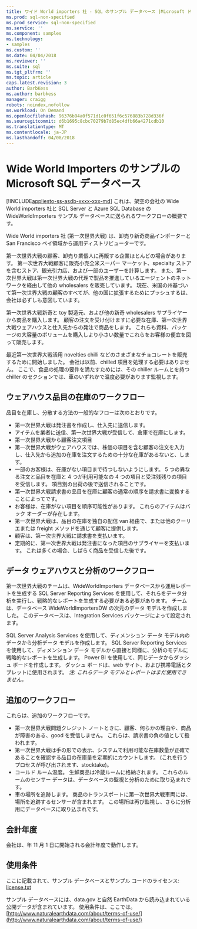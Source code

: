 ```yaml
---
title: ワイド World importers 社 - SQL のサンプル データベース |Microsoft ドキュメント
ms.prod: sql-non-specified
ms.prod_service: sql-non-specified
ms.service: ''
ms.component: samples
ms.technology:
- samples
ms.custom: ''
ms.date: 04/04/2018
ms.reviewer: ''
ms.suite: sql
ms.tgt_pltfrm: ''
ms.topic: article
caps.latest.revision: 3
author: BarbKess
ms.author: barbkess
manager: craigg
robots: noindex,nofollow
ms.workload: On Demand
ms.openlocfilehash: 96376b94a0f571d1c0f651f6c576883b728d336f
ms.sourcegitcommit: d6b1695c8cbc70279b7d85ec4dfb66a4271cdb10
ms.translationtype: MT
ms.contentlocale: ja-JP
ms.lasthandoff: 04/08/2018
---
```

# <a name="wide-world-importers-sample-databases-for-microsoft-sql"></a>Wide World Importers のサンプルの Microsoft SQL データベース
[!INCLUDE[appliesto-ss-asdb-xxxx-xxx-md](../includes/appliesto-ss-asdb-xxxx-xxx-md.md)]
これは、架空の会社の Wide World importers 社と SQL Server と Azure SQL Database の WideWorldImporters サンプル データベースに送られるワークフローの概要です。  

Wide World importers 社 (第一次世界大戦) は、卸売り新奇商品インポーターと San Francisco ベイ領域から運用ディストリビューターです。

第一次世界大戦の顧客、卸売り業個人に再販する企業ほとんどの場合があります。 第一次世界大戦顧客に販売小売全米スーパー マーケット、specialty ストアを含むストア、観光引力店、および一部のユーザーを計算します。 また、第一次世界大戦は第一次世界大戦の代理で製品を推進しているエージェントのネットワークを経由して他の wholesalers を販売しています。 現在、米国の州基づいて第一次世界大戦の顧客のすべてが、他の国に拡張するためにプッシュするは、会社は必ずしも意図しています。

第一次世界大戦新奇と toy 製造元、および他の新奇 wholesalers サプライヤーから商品を購入します。 顧客の注文を受け付けますに必要な在庫、第一次世界大戦ウェアハウスと仕入先からの発注で商品をします。 これらも資料、パッケージの大容量のボリュームを購入しより小さい数量でこれらをお客様の便宜を図って販売します。

最近第一次世界大戦活用 novelties chilli などのさまざまなチョコレートを販売するために開始しました。  会社は以前、chilled 項目を処理する必要はありません。 ここで、食品の処理の要件を満たすためには、その chiller ルームとを持つ chiller のセクションでは、車のいずれかで温度必要があります監視します。

## <a name="workflow-for-warehouse-stock-items"></a>ウェアハウス品目の在庫のワークフロー

品目を在庫し、分散する方法の一般的なフローは次のとおりです。
- 第一次世界大戦は発注書を作成し、仕入先に送信します。
- アイテムを業者に送信、第一次世界大戦が受信して、倉庫で在庫にします。
- 第一次世界大戦から顧客注文項目
- 第一次世界大戦がウェアハウスでは、株価の項目を含む顧客の注文を入力し、仕入先から追加の在庫を注文するための十分な在庫があるないと、します。
- 一部のお客様は、在庫がない項目まで待つしないようにします。 5 つの異なる注文と品目を在庫と 4 つが利用可能なの 4 つの項目と受注残残りの項目を受信します。 項目別の出荷の後で送信されることです。
- 第一次世界大戦請求書の品目を在庫に顧客の通常の順序を請求書に変換することによってです。
- お客様は、在庫がない項目を順序可能性があります。 これらのアイテムはバック オーダーが存在します。
- 第一次世界大戦は、品目の在庫を独自の配信 van 経由で、または他のクーリエまたは freight メソッドを通じて顧客に提供します。
- 顧客は、第一次世界大戦に請求書を支払います。
- 定期的に、第一次世界大戦は発注書になった項目のサプライヤーを支払います。 これは多くの場合、しばらく商品を受信した後です。

## <a name="data-warehouse-and-analysis-workflow"></a>データ ウェアハウスと分析のワークフロー

第一次世界大戦のチームは、WideWorldImporters データベースから運用レポートを生成する SQL Server Reporting Services を使用して、それらをデータ分析を実行し、戦略的なレポートを生成する必要がある必要があります。 チームは、データベース WideWorldImportersDW の次元のデータ モデルを作成しました。 このデータベースは、Integration Services パッケージによって設定されます。

SQL Server Analysis Services を使用して、ディメンション データ モデル内のデータから分析データ モデルを作成します。 SQL Server Reporting Services を使用して、ディメンション データ モデルから直接と同様に、分析のモデルに戦略的なレポートを生成します。 Power BI を使用して、同じデータからダッシュ ボードを作成します。 ダッシュ ボードは、web サイト、および携帯電話とタブレットに使用されます。 *注: これらデータ モデルとレポートはまだ使用できません。*

## <a name="additional-workflows"></a>追加のワークフロー

これらは、追加のワークフローです。
- 第一次世界大戦問題クレジット ノートときに、顧客、何らかの理由や、商品が障害のある、good を受信しません。 これらは、請求書の負の値として扱われます。
- 第一次世界大戦は手の形での表示、システムで利用可能な在庫数量が正確であることを確認する品目の在庫量を定期的にカウントします。 (これを行うプロセスが呼び出されます、stocktake)。
- コールド ルーム温度。 生鮮商品は冷蔵ルームに格納されます。 これらのルームのセンサー データは、データベースの監視と分析のために取り込まれです。
- 車の場所を追跡します。 商品のトランスポートに第一次世界大戦車両には、場所を追跡するセンサーが含まれます。 この場所は再び監視し、さらに分析用にデータベースに取り込まれです。

## <a name="fiscal-year"></a>会計年度

会社は、年 11 月 1 日に開始される会計年度で動作します。

## <a name="terms-of-use"></a>使用条件

ここに記載されて、サンプル データベースとサンプル コードのライセンス: [license.txt](https://github.com/Microsoft/sql-server-samples/blob/master/license.txt)

サンプル データベースには、data.gov と自然 EarthData から読み込まれている公開データが含まれています。 使用条件は、ここでは。 [http://www.naturalearthdata.com/about/terms-of-use/](http://www.naturalearthdata.com/about/terms-of-use/)
